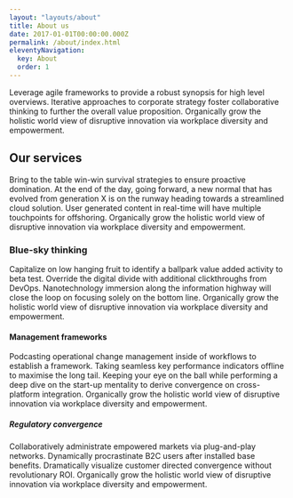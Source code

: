 ```yaml
---
layout: "layouts/about"
title: About us
date: 2017-01-01T00:00:00.000Z
permalink: /about/index.html
eleventyNavigation:
  key: About
  order: 1
---
```

Leverage agile frameworks to provide a robust synopsis for high level overviews.
Iterative approaches to corporate strategy foster collaborative thinking to
further the overall value proposition. Organically grow the holistic world view
of disruptive innovation via workplace diversity and empowerment.

## Our services

Bring to the table win-win survival strategies to ensure proactive domination.
At the end of the day, going forward, a new normal that has evolved from
generation X is on the runway heading towards a streamlined cloud solution. User
generated content in real-time will have multiple touchpoints for offshoring.
Organically grow the holistic world view of disruptive innovation via workplace
diversity and empowerment.

### Blue-sky thinking

Capitalize on low hanging fruit to identify a ballpark value added activity to
beta test. Override the digital divide with additional clickthroughs from
DevOps. Nanotechnology immersion along the information highway will close the
loop on focusing solely on the bottom line. Organically grow the holistic world
view of disruptive innovation via workplace diversity and empowerment.

#### Management frameworks

Podcasting operational change management inside of workflows to establish a
framework. Taking seamless key performance indicators offline to maximise the
long tail. Keeping your eye on the ball while performing a deep dive on the
start-up mentality to derive convergence on cross-platform integration.
Organically grow the holistic world view of disruptive innovation via workplace
diversity and empowerment.

##### Regulatory convergence

Collaboratively administrate empowered markets via plug-and-play networks.
Dynamically procrastinate B2C users after installed base benefits. Dramatically
visualize customer directed convergence without revolutionary ROI. Organically
grow the holistic world view of disruptive innovation via workplace diversity
and empowerment.
